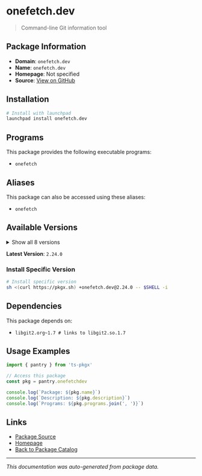 # onefetch.dev

> Command-line Git information tool

## Package Information

- **Domain**: `onefetch.dev`
- **Name**: `onefetch.dev`
- **Homepage**: Not specified
- **Source**: [View on GitHub](https://github.com/pkgxdev/pantry/tree/main/projects/onefetch.dev/package.yml)

## Installation

```bash
# Install with launchpad
launchpad install onefetch.dev
```

## Programs

This package provides the following executable programs:

- `onefetch`

## Aliases

This package can also be accessed using these aliases:

- `onefetch`

## Available Versions

<details>
<summary>Show all 8 versions</summary>

- `2.24.0`, `2.23.1`, `2.23.0`, `2.22.0`, `2.21.0`
- `2.20.0`, `2.19.0`, `2.18.1`

</details>

**Latest Version**: `2.24.0`

### Install Specific Version

```bash
# Install specific version
sh <(curl https://pkgx.sh) +onefetch.dev@2.24.0 -- $SHELL -i
```

## Dependencies

This package depends on:

- `libgit2.org~1.7 # links to libgit2.so.1.7`

## Usage Examples

```typescript
import { pantry } from 'ts-pkgx'

// Access this package
const pkg = pantry.onefetchdev

console.log(`Package: ${pkg.name}`)
console.log(`Description: ${pkg.description}`)
console.log(`Programs: ${pkg.programs.join(', ')}`)
```

## Links

- [Package Source](https://github.com/pkgxdev/pantry/tree/main/projects/onefetch.dev/package.yml)
- [Homepage](#)
- [Back to Package Catalog](../package-catalog.md)

---

*This documentation was auto-generated from package data.*

